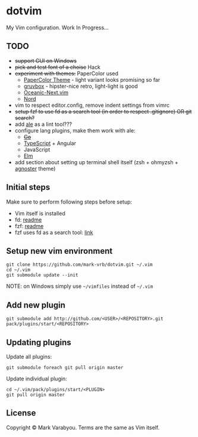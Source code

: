# dotvim
My Vim configuration. Work In Progress...

## TODO
* ~~support GUI on Windows~~
* ~~pick and test font of a choise~~ Hack
* ~~experiment with themes:~~ PaperColor used
  * [PaperColor Theme](https://github.com/NLKNguyen/papercolor-theme) - light variant looks promising so far
  * [gruvbox](https://github.com/morhetz/gruvbox) - hipster-nice retro, light-light is good
  * [Oceanic-Next.vim](https://github.com/mhartington/oceanic-next)
  * [Nord](https://github.com/arcticicestudio/nord)
* vim to respect editor.config, remove indent settings from vimrc
* ~~setup fzf to use fd as a search tool (in order to respect .gitignore) OR git search?~~
* add [ale](https://github.com/w0rp/ale) as a lint tool???
* configure lang plugins, make them work with ale:
  * ~~[Go](https://github.com/fatih/vim-go)~~
  * [TypeScript](https://github.com/Microsoft/TypeScript/wiki/TypeScript-Editor-Support#vim) + Angular
  * JavaScript
  * [Elm](https://github.com/ElmCast/elm-vim)
* add section about setting up terminal shell itself (zsh + ohmyzsh + [agnoster](https://github.com/agnoster/agnoster-zsh-theme) theme)

## Initial steps

Make sure to perform following steps before setup:
* Vim itself is installed 
* fd: [readme](https://github.com/sharkdp/fd)
* fzf: [readme](https://github.com/junegunn/fzf#installation)
* fzf uses fd as a search tool: [link](https://github.com/junegunn/fzf#respecting-gitignore)

## Setup new vim environment
```
git clone https://github.com/mark-vrb/dotvim.git ~/.vim
cd ~/.vim
git submodule update --init
```
NOTE: on Windows simply use `~/vimfiles` instead of `~/.vim`

## Add new plugin
```
git submodule add http://github.com/<USER>/<REPOSITORY>.git pack/plugins/start/<REPOSITORY>
```

## Updating plugins
Update all plugins:
```
git submodule foreach git pull origin master
```

Update individual plugin:
```
cd ~/.vim/pack/plugins/start/<PLUGIN>
git pull origin master
```

## License
Copyright &copy; Mark Varabyou. Terms are the same as Vim itself.
